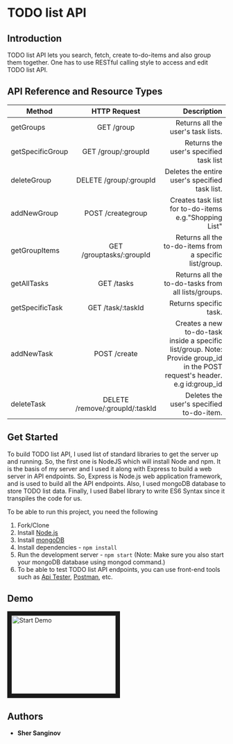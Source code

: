 # TODO list API


## Introduction

TODO list API lets you search, fetch, create to-do-items and also group them together. One has to use RESTful calling style to access and edit TODO list API.

## API Reference and Resource Types

| Method       	 | HTTP Request  	| Description|
| ------------- |:-------------:	| -----:      |
| getGroups     | GET  /group           | Returns all the user's task lists.|
| getSpecificGroup| GET /group/:groupId | Returns the user's specified task list |
| deleteGroup   | DELETE /group/:groupId| Deletes the entire user's specified task list. |
| addNewGroup   | POST  /creategroup    | Creates task list for to-do-items e.g."Shopping List"|
|getGroupItems  | GET  /grouptasks/:groupId | Returns all the to-do-items from a specific list/group.|
| getAllTasks   | GET  /tasks           | Returns all the to-do-tasks from all lists/groups.|
| getSpecificTask| GET  /task/:taskId  | Returns specific task.|
| addNewTask   | POST  /create         | Creates a new to-do-task inside a specific list/group. Note: Provide group_id in the POST request's header. e.g id:group_id|
| deleteTask    | DELETE  /remove/:groupId/:taskId| Deletes the user's specified to-do-item.|

## Get Started

To build TODO list API, I used list of standard libraries to get the server up and running. So, the first one is NodeJS which will install Node and npm. It is the basis of my server and I used it along with Express to build a web server in API endpoints. So, Express is Node.js web application framework, and is used to build all the API endpoints. Also, I used mongoDB database to store TODO list data. Finally, I used Babel library to write ES6 Syntax since it transpiles the code for us.

To be able to run this project, you need the following
1. Fork/Clone
1. Install [Node.js](https://nodejs.org/en/)
1. Install [mongoDB](https://www.mongodb.com/)
1. Install dependencies - `npm install`
1. Run the development server - `npm start`  (Note: Make sure you also start your mongoDB database using mongod command.)
1. To be able to test TODO list API endpoints, you can use front-end tools such as [Api Tester](https://apitester.com/), [Postman](https://www.getpostman.com/), etc.

## Demo

<a href="https://www.youtube.com/watch?v=w_N4Ud4ZeP0" target="blank"><img src="https://wp-filter.com/codecanyon/images/demo_site.png"
alt="Start Demo" width="240" height="180" border="10" /></a>

## Authors

* **Sher Sanginov**
